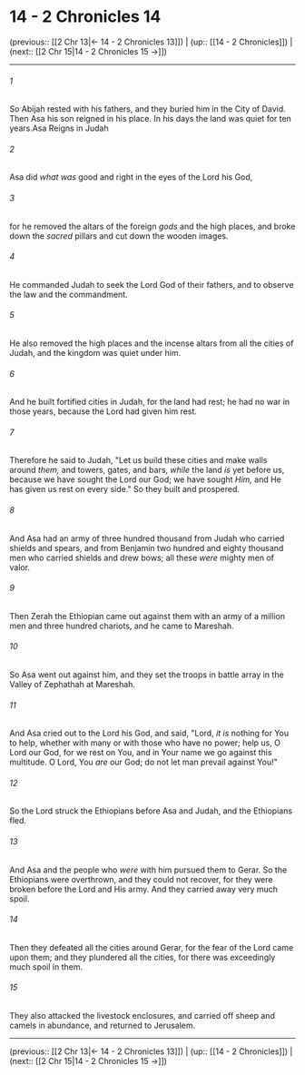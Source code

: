 # 14 - 2 Chronicles 14

(previous:: [[2 Chr 13|← 14 - 2 Chronicles 13]]) | (up:: [[14 - 2 Chronicles]]) | (next:: [[2 Chr 15|14 - 2 Chronicles 15 →]])

***


###### 1 
So Abijah rested with his fathers, and they buried him in the City of David. Then Asa his son reigned in his place. In his days the land was quiet for ten years.Asa Reigns in Judah 

###### 2 
Asa did _what was_ good and right in the eyes of the Lord his God, 

###### 3 
for he removed the altars of the foreign _gods_ and the high places, and broke down the _sacred_ pillars and cut down the wooden images. 

###### 4 
He commanded Judah to seek the Lord God of their fathers, and to observe the law and the commandment. 

###### 5 
He also removed the high places and the incense altars from all the cities of Judah, and the kingdom was quiet under him. 

###### 6 
And he built fortified cities in Judah, for the land had rest; he had no war in those years, because the Lord had given him rest. 

###### 7 
Therefore he said to Judah, "Let us build these cities and make walls around _them,_ and towers, gates, and bars, _while_ the land _is_ yet before us, because we have sought the Lord our God; we have sought _Him,_ and He has given us rest on every side." So they built and prospered. 

###### 8 
And Asa had an army of three hundred thousand from Judah who carried shields and spears, and from Benjamin two hundred and eighty thousand men who carried shields and drew bows; all these _were_ mighty men of valor. 

###### 9 
Then Zerah the Ethiopian came out against them with an army of a million men and three hundred chariots, and he came to Mareshah. 

###### 10 
So Asa went out against him, and they set the troops in battle array in the Valley of Zephathah at Mareshah. 

###### 11 
And Asa cried out to the Lord his God, and said, "Lord, _it is_ nothing for You to help, whether with many or with those who have no power; help us, O Lord our God, for we rest on You, and in Your name we go against this multitude. O Lord, You _are_ our God; do not let man prevail against You!" 

###### 12 
So the Lord struck the Ethiopians before Asa and Judah, and the Ethiopians fled. 

###### 13 
And Asa and the people who _were_ with him pursued them to Gerar. So the Ethiopians were overthrown, and they could not recover, for they were broken before the Lord and His army. And they carried away very much spoil. 

###### 14 
Then they defeated all the cities around Gerar, for the fear of the Lord came upon them; and they plundered all the cities, for there was exceedingly much spoil in them. 

###### 15 
They also attacked the livestock enclosures, and carried off sheep and camels in abundance, and returned to Jerusalem.

***

(previous:: [[2 Chr 13|← 14 - 2 Chronicles 13]]) | (up:: [[14 - 2 Chronicles]]) | (next:: [[2 Chr 15|14 - 2 Chronicles 15 →]])
